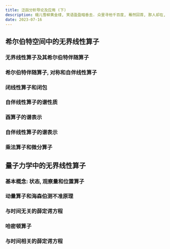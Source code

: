 ```yaml
---
title: 泛函分析导论及应用 (下)
description: 蛾儿雪柳黄金缕, 笑语盈盈暗香去. 众里寻他千百度, 蓦然回首, 那人却在, 灯火阑珊处.
date: 2023-07-16
---
```


## 希尔伯特空间中的无界线性算子

### 无界线性算子及其希尔伯特伴随算子

### 希尔伯特伴随算子, 对称和自伴线性算子

### 闭线性算子和闭包

### 自伴线性算子的谱性质

### 酉算子的谱表示

### 自伴线性算子的谱表示

### 乘法算子和微分算子

## 量子力学中的无界线性算子

### 基本概念: 状态, 观察量和位置算子

### 动量算子和海森伯测不准原理

### 与时间无关的薛定谔方程

### 哈密顿算子

### 与时间相关的薛定谔方程
